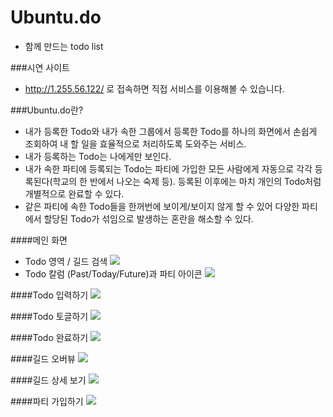 # Ubuntu.do
- 함께 만드는 todo list

###시연 사이트
- http://1.255.56.122/ 로 접속하면 직접 서비스를 이용해볼 수 있습니다.

###Ubuntu.do란?
- 내가 등록한 Todo와 내가 속한 그룹에서 등록한 Todo를 하나의 화면에서 손쉽게 조회하여 내 할 일을 효율적으로 처리하도록 도와주는 서비스.
- 내가 등록하는 Todo는 나에게만 보인다.
- 내가 속한 파티에 등록되는 Todo는 파티에 가입한 모든 사람에게 자동으로 각각 등록된다(학교의 한 반에서 나오는 숙제 등). 등록된 이후에는 마치 개인의 Todo처럼 개별적으로 완료할 수 있다.
- 같은 파티에 속한 Todo들을 한꺼번에 보이게/보이지 않게 할 수 있어 다양한 파티에서 할당된 Todo가 섞임으로 발생하는 혼란을 해소할 수 있다.

####메인 화면
- Todo 영역 / 길드 검색
![](http://i.imgur.com/BZdwNRk.png)
- Todo 칼럼 (Past/Today/Future)과 파티 아이콘
![](http://i.imgur.com/hI5fFsZ.png)


####Todo 입력하기
![](http://i.imgur.com/H1kZL0G.png)


####Todo 토글하기
![](http://i.imgur.com/S5jegUT.png)


####Todo 완료하기
![](http://i.imgur.com/46zK3BZ.png)


####길드 오버뷰
![](http://i.imgur.com/4zzTSjg.png)


####길드 상세 보기
![](http://i.imgur.com/eseG8jJ.png)


####파티 가입하기
![](http://i.imgur.com/xSs1w35.png)
